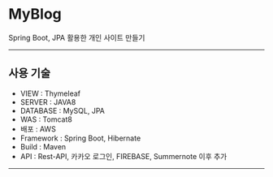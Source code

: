 # MyBlog
Spring Boot, JPA 활용한 개인 사이트 만들기      

<hr />

## 사용 기술
* VIEW : Thymeleaf         
* SERVER : JAVA8    
* DATABASE : MySQL, JPA    
* WAS : Tomcat8    
* 배포 : AWS    
* Framework : Spring Boot, Hibernate
* Build : Maven     
* API : Rest-API, 카카오 로그인, FIREBASE, Summernote 이후 추가

<hr />

